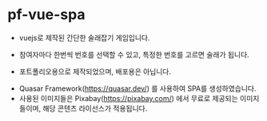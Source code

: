 # pf-vue-spa
- vuejs로 제작된 간단한 술래잡기 게임입니다.

* 참여자마다 한번씩 번호를 선택할 수 있고, 특정한 번호를 고르면 술래가 됩니다.
- 포트폴리오용으로 제작되었으며, 배포용은 아닙니다.
* Quasar Framework(https://quasar.dev/) 를 사용하여 SPA를 생성하였습니다.
* 사용된 이미지들은 Pixabay(https://pixabay.com/) 에서 무료로 제공되는 이미지들이며, 해당 콘텐츠 라이선스가 적용됩니다.
